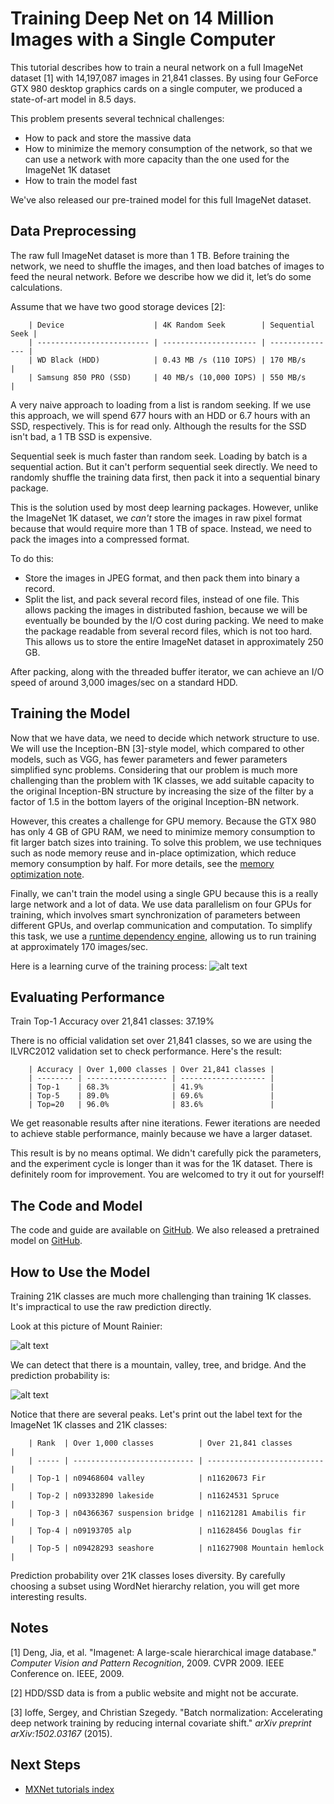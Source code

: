 # Training Deep Net on 14 Million Images with a Single Computer

This tutorial describes how to train a neural network on a full ImageNet dataset [1] with 14,197,087 images in 21,841 classes. By using four GeForce GTX 980 desktop graphics cards on a single computer, we produced a state-of-art model in 8.5 days.

This problem presents several technical challenges:

- How to pack and store the massive data
- How to minimize the memory consumption of the network, so that we can use a network with more capacity than the one used for the ImageNet 1K dataset
- How to train the model fast

We've also released our pre-trained model for this full ImageNet dataset.

## Data Preprocessing
The raw full ImageNet dataset is more than 1 TB. Before training the network, we need to shuffle the images, and then load batches of images to feed the neural network. Before we describe how we did it, let’s do some calculations.

Assume that we have two good storage devices [2]:

```
    | Device                    | 4K Random Seek        | Sequential Seek |
    | ------------------------- | --------------------- | --------------- |
    | WD Black (HDD)            | 0.43 MB /s (110 IOPS) | 170 MB/s        |
    | Samsung 850 PRO (SSD)     | 40 MB/s (10,000 IOPS) | 550 MB/s        |
```

A very naive approach to loading from a list is random seeking. If we use this approach, we will spend 677 hours with an HDD or 6.7 hours with an SSD, respectively. This is for read only. Although the results for the SSD isn't bad, a 1 TB SSD is expensive.

Sequential seek is much faster than random seek. Loading by batch is a sequential action. But it can't perform sequential seek directly. We need to randomly shuffle the training data first, then pack it into a sequential binary package.

This is the solution used by most deep learning packages. However, unlike the ImageNet 1K dataset, we *can't* store the images in raw pixel format because that would require more than 1 TB of space. Instead, we need to pack the images into a compressed format.

To do this:

- Store the images in JPEG format, and then pack them into binary a record.
- Split the list, and pack several record files, instead of one file. This allows packing the images in distributed fashion, because we will be eventually be bounded by the I/O cost during packing. We need to make the package readable from several record files, which is not too hard.
This allows us to store the entire ImageNet dataset in approximately 250 GB.

After packing, along with the threaded buffer iterator, we can achieve an I/O speed of around 3,000 images/sec on a standard HDD.

## Training the Model


Now that we have data, we need to decide which network structure to use. We will use the Inception-BN [3]-style model, which compared to other models, such as VGG, has fewer parameters and fewer parameters simplified sync problems. Considering that our problem is much more challenging than the problem with 1K classes, we add suitable capacity to the original Inception-BN structure by increasing the size of the filter by a factor of 1.5 in the bottom layers of the original Inception-BN network.

However, this creates a challenge for GPU memory. Because the GTX 980 has only 4 GB of GPU RAM, we need to minimize memory consumption to fit larger batch sizes into training. To solve this problem, we use techniques such as node memory reuse and in-place optimization, which reduce memory consumption by half. For more details, see the [memory optimization note](http://mxnet.io/architecture/note_memory.html).

Finally, we can't train the model using a single GPU because this is a really large network and a lot of data. We use data parallelism on four GPUs for training, which involves smart synchronization of parameters between different GPUs, and overlap communication and computation. To simplify this task, we use a [runtime dependency engine](http://mxnet.io/architecture/note_engine.html), allowing us to run training at approximately 170 images/sec.

Here is a learning curve of the training process:
![alt text](https://raw.githubusercontent.com/dmlc/web-data/master/mxnet/imagenet_full/curve.png "Learning Curve")

## Evaluating Performance
Train Top-1 Accuracy over 21,841 classes: 37.19%

There is no official validation set over 21,841 classes, so we are using the ILVRC2012 validation set to check performance. Here's the result:

```
    | Accuracy | Over 1,000 classes | Over 21,841 classes |
    | -------- | ------------------ | ------------------- |
    | Top-1    | 68.3%              | 41.9%               |
    | Top-5    | 89.0%              | 69.6%               |
    | Top=20   | 96.0%              | 83.6%               |
```

We get reasonable results after nine iterations. Fewer iterations are needed to achieve stable performance, mainly because we have a larger dataset.

This result is by no means optimal. We didn't carefully pick the parameters, and the experiment cycle is longer than it was for the 1K dataset. There is definitely room for improvement. You are welcomed to try it out for yourself!


## The Code and Model
The code and guide are available on [GitHub](https://github.com/dmlc/mxnet/tree/master/example/image-classification). We also released a pretrained model on [GitHub](https://github.com/dmlc/mxnet-model-gallery/tree/master/imagenet-21k-inception.md).

## How to Use the Model
Training 21K classes are much more challenging than training 1K classes. It's impractical to use the raw prediction directly.

Look at this picture of Mount Rainier:

![alt text](https://raw.githubusercontent.com/dmlc/web-data/master/mxnet/imagenet_full/rainier.png "Mount Rainer")

We can detect that there is a mountain, valley, tree, and bridge. And the prediction probability is:

![alt text](https://raw.githubusercontent.com/dmlc/web-data/master/mxnet/imagenet_full/prob.png "Probability")

Notice that there are several peaks. Let's print out the label text for the ImageNet 1K classes and 21K classes:

```
    | Rank  | Over 1,000 classes          | Over 21,841 classes        |
    | ----- | --------------------------- | -------------------------- |
    | Top-1 | n09468604 valley            | n11620673 Fir              |
    | Top-2 | n09332890 lakeside          | n11624531 Spruce           |
    | Top-3 | n04366367 suspension bridge | n11621281 Amabilis fir     |
    | Top-4 | n09193705 alp               | n11628456 Douglas fir      |
    | Top-5 | n09428293 seashore          | n11627908 Mountain hemlock |
```

Prediction probability over 21K classes loses diversity. By carefully choosing a subset using WordNet hierarchy relation, you will get more interesting results.

## Notes
[1] Deng, Jia, et al. "Imagenet: A large-scale hierarchical image database." *Computer Vision and Pattern Recognition*, 2009. CVPR 2009. IEEE Conference on. IEEE, 2009.

[2] HDD/SSD data is from a public website and might not be accurate.

[3] Ioffe, Sergey, and Christian Szegedy. "Batch normalization: Accelerating deep network training by reducing internal covariate shift." *arXiv preprint arXiv:1502.03167* (2015).

## Next Steps
* [MXNet tutorials index](http://mxnet.io/tutorials/index.html)
